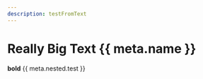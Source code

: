 ```yaml
---
description: testFromText
---
```


# Really Big Text {{ meta.name }}

**bold** {{ meta.nested.test }}
